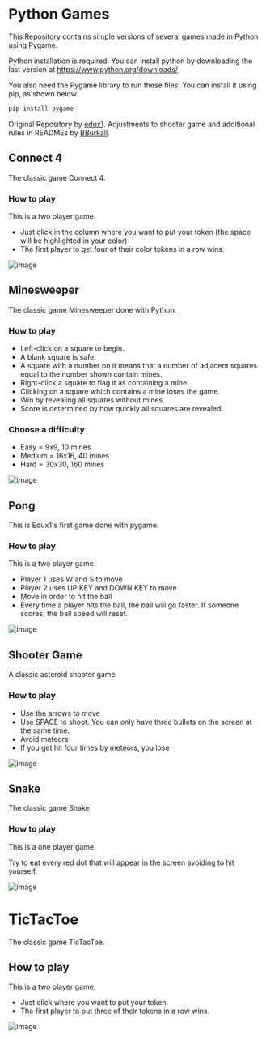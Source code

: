 # Python Games

This Repository contains simple versions of several games made in Python using Pygame.

Python installation is required. You can install python by downloading the last version at https://www.python.org/downloads/

You also need the Pygame library to run these files. You can install it using pip, as shown below.
```python
pip install pygame
```

Original Repository by [edux1](https://github.com/edux1). Adjustments to shooter game and additional rules in READMEs by [BBurkall](https://github.com/BBurkall/).

## Connect 4

The classic game Connect 4.

### How to play

This is a two player game.

- Just click in the column where you want to put your token (the space will be highlighted in your color)
- The first player to get four of their color tokens in a row wins.

![image](https://user-images.githubusercontent.com/72969479/226988185-c461ad1f-b350-4931-bfb2-3c784bd628c1.png)

## Minesweeper

The classic game Minesweeper done with Python.

### How to play

- Left-click on a square to begin.
- A blank square is safe.
- A square with a number on it means that a number of adjacent squares equal to the number shown contain mines. 
- Right-click a square to flag it as containing a mine. 
- Clicking on a square which contains a mine loses the game. 
- Win by revealing all squares without mines.
- Score is determined by how quickly all squares are revealed.

### Choose a difficulty

- Easy = 9x9, 10 mines
- Medium = 16x16, 40 mines
- Hard = 30x30, 160 mines

![image](https://user-images.githubusercontent.com/72969479/227805623-3d8b7de4-72d9-43cf-a59e-e1eba9e1af5d.png)

## Pong

This is Edux1's first game done with pygame.

### How to play

This is a two player game.

- Player 1 uses W and S to move
- Player 2 uses UP KEY and DOWN KEY to move
- Move in order to hit the ball
- Every time a player hits the ball, the ball will go faster. If someone scores, the ball speed will reset.

![image](https://user-images.githubusercontent.com/72969479/226143863-580807b3-16f9-4af8-a740-6d6c264f464e.png)

## Shooter Game

A classic asteroid shooter game.

### How to play

- Use the arrows to move
- Use SPACE to shoot. You can only have three bullets on the screen at the same time.
- Avoid meteors
- If you get hit four times by meteors, you lose

![image](https://user-images.githubusercontent.com/72969479/226143894-f8e26ce2-1e9c-4d26-a1fb-d290c76a9642.png)

## Snake

The classic game Snake

### How to play

This is a one player game.

Try to eat every red dot that will appear in the screen avoiding to hit yourself.

![image](https://github.com/edux1/Python-Games/assets/72969479/6871a80c-7509-437f-a2da-2a34f7092bd1)

# TicTacToe

The classic game TicTacToe.

## How to play

This is a two player game.

- Just click where you want to put your token.
- The first player to put three of their tokens in a row wins.

![image](https://user-images.githubusercontent.com/72969479/226212957-2f10dd04-cec6-4bcb-9f10-29c695426d44.png)

